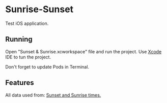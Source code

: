 # Sunrise-Sunset
Test iOS application.
## Running

Open "Sunset & Sunrise.xcworkspace" file and run the project.
Use [Xcode](https://developer.apple.com/xcode/ide/) IDE to tun the project.

Don't forget to update Pods in Terminal.

## Features

All data used from: [Sunset and Sunrise times.](https://sunrise-sunset.org)
